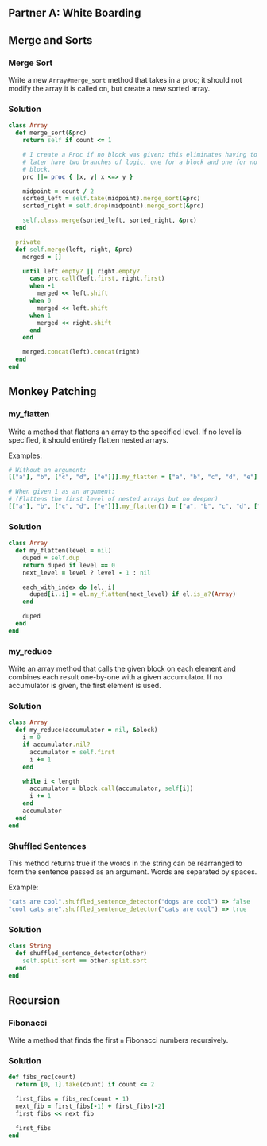 ## Partner A: White Boarding

## Merge and Sorts

### Merge Sort

Write a new `Array#merge_sort` method that takes in a proc; it should not modify the array it is called on, but create a new sorted array.

### Solution

```rb
class Array
  def merge_sort(&prc)
    return self if count <= 1

    # I create a Proc if no block was given; this eliminates having to
    # later have two branches of logic, one for a block and one for no
    # block.
    prc ||= proc { |x, y| x <=> y }

    midpoint = count / 2
    sorted_left = self.take(midpoint).merge_sort(&prc)
    sorted_right = self.drop(midpoint).merge_sort(&prc)

    self.class.merge(sorted_left, sorted_right, &prc)
  end

  private
  def self.merge(left, right, &prc)
    merged = []

    until left.empty? || right.empty?
      case prc.call(left.first, right.first)
      when -1
        merged << left.shift
      when 0
        merged << left.shift
      when 1
        merged << right.shift
      end
    end

    merged.concat(left).concat(right)
  end
end
```

## Monkey Patching

### my_flatten

Write a method that flattens an array to the specified level. If no level
is specified, it should entirely flatten nested arrays.

Examples:

```ruby
# Without an argument:
[["a"], "b", ["c", "d", ["e"]]].my_flatten = ["a", "b", "c", "d", "e"]

# When given 1 as an argument:
# (Flattens the first level of nested arrays but no deeper)
[["a"], "b", ["c", "d", ["e"]]].my_flatten(1) = ["a", "b", "c", "d", ["e"]]
```

### Solution

```rb
class Array
  def my_flatten(level = nil)
    duped = self.dup
    return duped if level == 0
    next_level = level ? level - 1 : nil

    each_with_index do |el, i|
      duped[i..i] = el.my_flatten(next_level) if el.is_a?(Array)
    end

    duped
  end
end
```

### my_reduce

Write an array method that calls the given block on each element and
combines each result one-by-one with a given accumulator. If no accumulator is given, the first element is used.

### Solution

```rb
class Array
  def my_reduce(accumulator = nil, &block)
    i = 0
    if accumulator.nil?
      accumulator = self.first
      i += 1
    end

    while i < length
      accumulator = block.call(accumulator, self[i])
      i += 1
    end
    accumulator
  end
end
```

### Shuffled Sentences

This method returns true if the words in the string can be rearranged to form the
sentence passed as an argument. Words are separated by spaces.

Example:

```ruby
"cats are cool".shuffled_sentence_detector("dogs are cool") => false
"cool cats are".shuffled_sentence_detector("cats are cool") => true
```

### Solution

```rb
class String
  def shuffled_sentence_detector(other)
    self.split.sort == other.split.sort
  end
end
```

## Recursion

### Fibonacci

Write a method that finds the first `n` Fibonacci numbers recursively.

### Solution

```rb
def fibs_rec(count)
  return [0, 1].take(count) if count <= 2

  first_fibs = fibs_rec(count - 1)
  next_fib = first_fibs[-1] + first_fibs[-2]
  first_fibs << next_fib

  first_fibs
end
```

